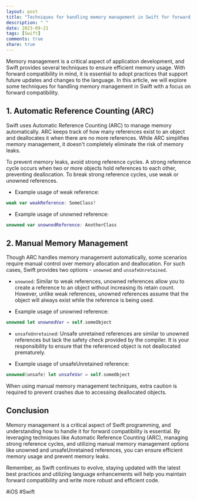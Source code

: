 ```yaml
---
layout: post
title: "Techniques for handling memory management in Swift for forward compatibility"
description: " "
date: 2023-09-21
tags: [Swift]
comments: true
share: true
---
```


Memory management is a critical aspect of application development, and Swift provides several techniques to ensure efficient memory usage. With forward compatibility in mind, it is essential to adopt practices that support future updates and changes to the language. In this article, we will explore some techniques for handling memory management in Swift with a focus on forward compatibility.

## 1. Automatic Reference Counting (ARC)

Swift uses Automatic Reference Counting (ARC) to manage memory automatically. ARC keeps track of how many references exist to an object and deallocates it when there are no more references. While ARC simplifies memory management, it doesn't completely eliminate the risk of memory leaks.

To prevent memory leaks, avoid strong reference cycles. A strong reference cycle occurs when two or more objects hold references to each other, preventing deallocation. To break strong reference cycles, use weak or unowned references.

* Example usage of weak reference:
```swift
weak var weakReference: SomeClass?
```

* Example usage of unowned reference:
```swift
unowned var unownedReference: AnotherClass
```

## 2. Manual Memory Management

Though ARC handles memory management automatically, some scenarios require manual control over memory allocation and deallocation. For such cases, Swift provides two options - `unowned` and `unsafeUnretained`.

* `unowned`: Similar to weak references, unowned references allow you to create a reference to an object without increasing its retain count. However, unlike weak references, unowned references assume that the object will always exist while the reference is being used.

* Example usage of unowned reference:
```swift
unowned let unownedVar = self.someObject
```

* `unsafeUnretained`: Unsafe unretained references are similar to unowned references but lack the safety check provided by the compiler. It is your responsibility to ensure that the referenced object is not deallocated prematurely.

* Example usage of unsafeUnretained reference:
```swift
unowned(unsafe) let unsafeVar = self.someObject
```

When using manual memory management techniques, extra caution is required to prevent crashes due to accessing deallocated objects.

## Conclusion

Memory management is a critical aspect of Swift programming, and understanding how to handle it for forward compatibility is essential. By leveraging techniques like Automatic Reference Counting (ARC), managing strong reference cycles, and utilizing manual memory management options like unowned and unsafeUnretained references, you can ensure efficient memory usage and prevent memory leaks.

Remember, as Swift continues to evolve, staying updated with the latest best practices and utilizing language enhancements will help you maintain forward compatibility and write more robust and efficient code.

#iOS #Swift